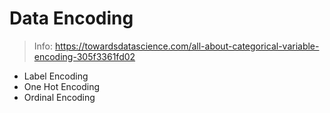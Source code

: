 # Data Encoding

> Info: https://towardsdatascience.com/all-about-categorical-variable-encoding-305f3361fd02

* Label Encoding
* One Hot Encoding
* Ordinal Encoding
